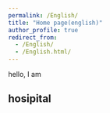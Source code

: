 ```yaml
---
permalink: /English/
title: "Home page(english)"
author_profile: true
redirect_from: 
  - /English/
  - /English.html/
---
```

hello, I am 

## hosipital

